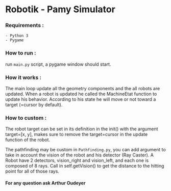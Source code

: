 # Robotik - Pamy Simulator

### Requirements :
    - Python 3
    - Pygame

### How to run :
run `main.py` script, a pygame window should start.

### How it works :

The main loop update all the geometry components and the all robots are updated.
When a robot is updated he called the MachineEtat function to update his behavior.
According to his state he will move or not toward a target (=cursor by default).

### How to custom : 

The robot target can be set in its definition in the init() with the argument target=[x, y], 
makes sure to remove the target=cursor in the update function of the robot.

The pathfinding may be custom in `Pathfinding.py`, you can add argument to take in account the vision of the robot
and his detector (Ray Caster). A Robot have 2 detectors, vision_right and vision_left, and each one is composed of 8 rays.
Call in self.getVision() to get the distance to the hitting point for all of those rays.

#### For any question ask Arthur Oudeyer

